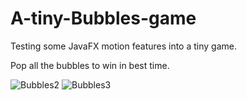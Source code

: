 # A-tiny-Bubbles-game
Testing some JavaFX motion features into a tiny game.

Pop all the bubbles to win in best time.


![Bubbles2](https://user-images.githubusercontent.com/27583722/82134009-cdde5000-97f2-11ea-88fa-57f07d1bec2a.png)
![Bubbles3](https://user-images.githubusercontent.com/27583722/82134010-d0d94080-97f2-11ea-9984-e16dca8074aa.png)
